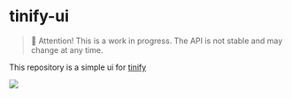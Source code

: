 # tinify-ui
> 🚧 Attention! This is a work in progress. The API is not stable and may change at any time.

This repository is a simple ui for [tinify](https://github.com/deeean/tinify)

<img src="https://public-assets-deeean.s3.ap-northeast-2.amazonaws.com/demo.gif">